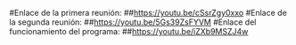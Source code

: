 #Enlace de la primera reunión:
##https://youtu.be/cSsrZgy0xxo
#Enlace de la segunda reunión:
##https://youtu.be/5Gs39ZsFYVM
#Enlace del funcionamiento del programa:
##https://youtu.be/iZXb9MSZJ4w